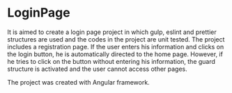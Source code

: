 # LoginPage

It is aimed to create a login page project in which gulp, eslint and prettier structures are used and the codes in the project are unit tested. The project includes a registration page. If the user enters his information and clicks on the login button, he is automatically directed to the home page. However, if he tries to click on the button without entering his information, the guard structure is activated and the user cannot access other pages.

The project was created with Angular framework.
